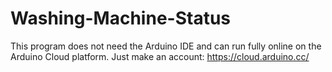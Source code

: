 # Washing-Machine-Status

This program does not need the Arduino IDE and can run fully online on the Arduino Cloud platform. Just make an account:
https://cloud.arduino.cc/

